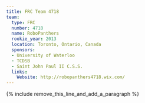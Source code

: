 ```yaml
---
title: FRC Team 4718
team:
  type: FRC
  number: 4718
  name: RoboPanthers
  rookie_year: 2013
  location: Toronto, Ontario, Canada
  sponsors:
  - University of Waterloo
  - TCDSB
  - Saint John Paul II C.S.S.
  links:
    Website: http://robopanthers4718.wix.com/
---
```


{% include remove_this_line_and_add_a_paragraph %}